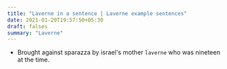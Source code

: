```yaml
---
title: "Laverne in a sentence | Laverne example sentences"
date: 2021-01-20T19:57:50+05:30
draft: falses
summary: "Laverne"
---
```

- Brought against sparazza by israel's mother `laverne` who was nineteen at the time.
                 
